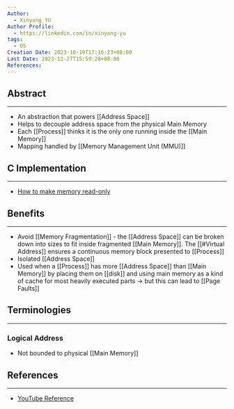 ```yaml
---
Author:
  - Xinyang YU
Author Profile:
  - https://linkedin.com/in/xinyang-yu
tags:
  - OS
Creation Date: 2023-10-19T17:16:23+08:00
Last Date: 2023-12-27T15:59:28+08:00
References: 
---
```

## Abstract
---
- An abstraction that powers [[Address Space]]
- Helps to decouple address space from the physical Main Memory
- Each [[Process]] thinks it is the only one running inside the [[Main Memory]]
- Mapping handled by [[Memory Management Unit (MMU)]]

## C Implementation
---
- [How to make memory read-only](https://youtu.be/AYSISa95oJE?si=3FJPQoTuLC5MHei8)

## Benefits
---
- Avoid [[Memory Fragmentation]] - the [[Address Space]] can be broken down into sizes to fit inside fragmented [[Main Memory]]. The [[#Virtual Address]] ensures a continuous memory block presented to [[Process]]
- Isolated [[Address Space]] 
- Used when a [[Process]] has more [[Address Space]] than [[Main Memory]] by placing them on [[disk]] and using main memory as a kind of cache for most heavily executed parts -> but this can lead to [[Page Faults]]


## Terminologies
---
### Logical Address
- Not bounded to physical [[Main Memory]]


## References
---
- [YouTube Reference](https://youtu.be/2quKyPnUShQ?si=1jc9zDESuSoje2XC)